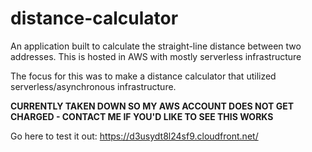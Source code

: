 # distance-calculator
An application built to calculate the straight-line distance between two addresses. This is hosted in AWS with mostly serverless infrastructure

The focus for this was to make a distance calculator that utilized serverless/asynchronous infrastructure.

**CURRENTLY TAKEN DOWN SO MY AWS ACCOUNT DOES NOT GET CHARGED - CONTACT ME IF YOU'D LIKE TO SEE THIS WORKS**

Go here to test it out: https://d3usydt8l24sf9.cloudfront.net/
